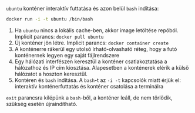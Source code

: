 `ubuntu` konténer interaktív futtatása és azon belül `bash` indítása:

```bash
docker run -i -t ubuntu /bin/bash
```

1. Ha `ubuntu` nincs a lokális cache-ben, akkor image letöltése repóból. Implicit parancs: `docker pull ubuntu`
2. Új konténer jön létre. Implicit parancs: `docker container create`
3. A konténerre rákerül egy utolsó írható-olvasható réteg, hogy a futó konténernek legyen egy saját fájlrendszere
4. Egy hálózati interfészen keresztül a konténer csatlakoztatása a hálózathoz és IP cím kiosztása. Alapesetben a konténerek elérik a külső hálózatot a hoszton keresztül.
5. Kontéren és `bash` indítása. A `bash`-t az `-i -t` kapcsolók miatt érjük el: interaktív konténerfuttatás és konténer csatolása a terminálra

`exit` parancsra kilépünk a `bash`-ből, a konténer leáll, de nem törlődik, szükség esetén újraindítható.